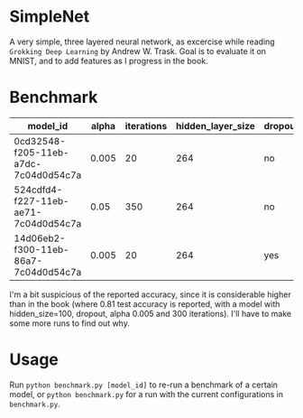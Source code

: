 # SimpleNet

A very simple, three layered neural network, as excercise while reading `Grokking Deep Learning` by Andrew W. Trask. Goal is to evaluate it on MNIST, and to add features as I progress in the book.

# Benchmark

| model_id                             | alpha | iterations | hidden_layer_size | dropout | error | accuracy |
|--------------------------------------|-------|------------|-------------------|---------|-------|----------|
| 0cd32548-f205-11eb-a7dc-7c04d0d54c7a | 0.005 | 20         | 264               | no      | 0.18  | 0.945    |
| 524cdfd4-f227-11eb-ae71-7c04d0d54c7a | 0.05  | 350        | 264               | no      | 0.09  | 0.974    |
| 14d06eb2-f300-11eb-86a7-7c04d0d54c7a | 0.005  | 20        | 264               | yes      | 0.095 | 0.972    |

I'm a bit suspicious of the reported accuracy, since it is considerable higher than in the book (where 0.81 test accuracy is reported, with a model with hidden_size=100, dropout, alpha 0.005 and 300 iterations). I'll have to make some more runs to find out why.

# Usage

Run `python benchmark.py [model_id]` to re-run a benchmark of a certain model, or `python benchmark.py` for a run with the current configurations in `benchmark.py`.
